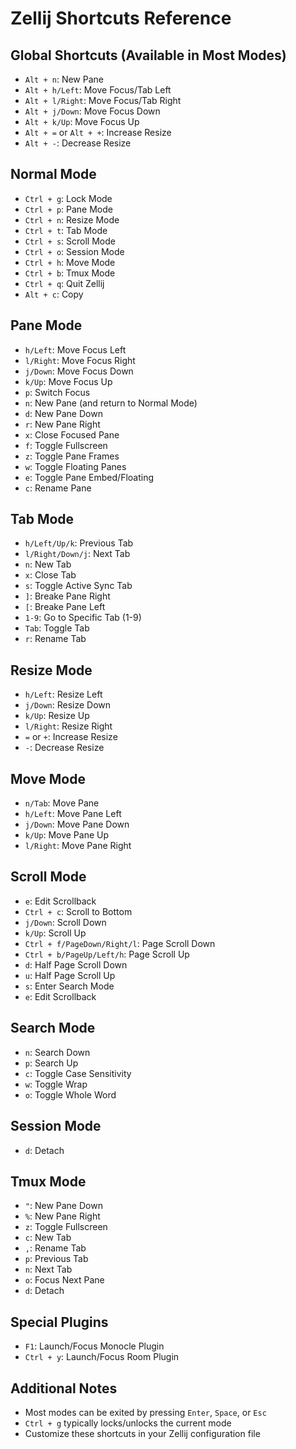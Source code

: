 # Zellij Shortcuts Reference

## Global Shortcuts (Available in Most Modes)
- `Alt + n`: New Pane
- `Alt + h/Left`: Move Focus/Tab Left
- `Alt + l/Right`: Move Focus/Tab Right
- `Alt + j/Down`: Move Focus Down
- `Alt + k/Up`: Move Focus Up
- `Alt + =` or `Alt + +`: Increase Resize
- `Alt + -`: Decrease Resize

## Normal Mode
- `Ctrl + g`: Lock Mode
- `Ctrl + p`: Pane Mode
- `Ctrl + n`: Resize Mode
- `Ctrl + t`: Tab Mode
- `Ctrl + s`: Scroll Mode
- `Ctrl + o`: Session Mode
- `Ctrl + h`: Move Mode
- `Ctrl + b`: Tmux Mode
- `Ctrl + q`: Quit Zellij
- `Alt + c`: Copy

## Pane Mode
- `h/Left`: Move Focus Left
- `l/Right`: Move Focus Right
- `j/Down`: Move Focus Down
- `k/Up`: Move Focus Up
- `p`: Switch Focus
- `n`: New Pane (and return to Normal Mode)
- `d`: New Pane Down
- `r`: New Pane Right
- `x`: Close Focused Pane
- `f`: Toggle Fullscreen
- `z`: Toggle Pane Frames
- `w`: Toggle Floating Panes
- `e`: Toggle Pane Embed/Floating
- `c`: Rename Pane

## Tab Mode
- `h/Left/Up/k`: Previous Tab
- `l/Right/Down/j`: Next Tab
- `n`: New Tab
- `x`: Close Tab
- `s`: Toggle Active Sync Tab
- `]`: Breake Pane Right
- `[`: Breake Pane Left
- `1-9`: Go to Specific Tab (1-9)
- `Tab`: Toggle Tab
- `r`: Rename Tab

## Resize Mode
- `h/Left`: Resize Left
- `j/Down`: Resize Down
- `k/Up`: Resize Up
- `l/Right`: Resize Right
- `=` or `+`: Increase Resize
- `-`: Decrease Resize

## Move Mode
- `n/Tab`: Move Pane
- `h/Left`: Move Pane Left
- `j/Down`: Move Pane Down
- `k/Up`: Move Pane Up
- `l/Right`: Move Pane Right

## Scroll Mode
- `e`: Edit Scrollback
- `Ctrl + c`: Scroll to Bottom
- `j/Down`: Scroll Down
- `k/Up`: Scroll Up
- `Ctrl + f/PageDown/Right/l`: Page Scroll Down
- `Ctrl + b/PageUp/Left/h`: Page Scroll Up
- `d`: Half Page Scroll Down
- `u`: Half Page Scroll Up
- `s`: Enter Search Mode
- `e`: Edit Scrollback

## Search Mode
- `n`: Search Down
- `p`: Search Up
- `c`: Toggle Case Sensitivity
- `w`: Toggle Wrap
- `o`: Toggle Whole Word

## Session Mode
- `d`: Detach

## Tmux Mode
- `"`: New Pane Down
- `%`: New Pane Right
- `z`: Toggle Fullscreen
- `c`: New Tab
- `,`: Rename Tab
- `p`: Previous Tab
- `n`: Next Tab
- `o`: Focus Next Pane
- `d`: Detach

## Special Plugins
- `F1`: Launch/Focus Monocle Plugin
- `Ctrl + y`: Launch/Focus Room Plugin

## Additional Notes
- Most modes can be exited by pressing `Enter`, `Space`, or `Esc`
- `Ctrl + g` typically locks/unlocks the current mode
- Customize these shortcuts in your Zellij configuration file

